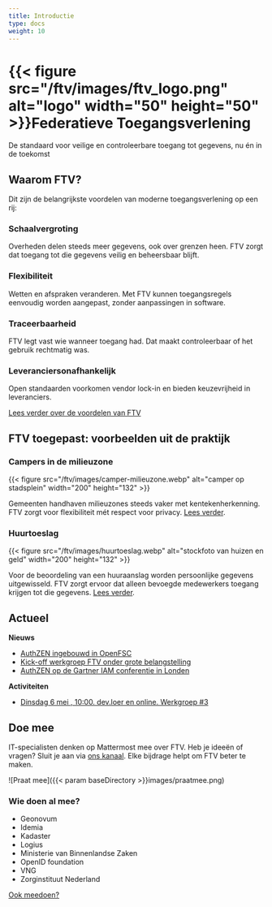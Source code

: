 ```yaml
---
title: Introductie
type: docs
weight: 10
---
```


# {{< figure src="/ftv/images/ftv_logo.png" alt="logo" width="50" height="50" >}}Federatieve Toegangsverlening

De standaard voor veilige en controleerbare toegang tot gegevens, nu én in de toekomst

## Waarom FTV?

Dit zijn de belangrijkste voordelen van moderne toegangsverlening op een rij:

### Schaalvergroting

Overheden delen steeds meer gegevens, ook over grenzen heen. FTV zorgt dat toegang tot die gegevens veilig en beheersbaar blijft.

### Flexibiliteit

Wetten en afspraken veranderen. Met FTV kunnen toegangsregels eenvoudig worden aangepast, zonder aanpassingen in software.

### Traceerbaarheid

FTV legt vast wie wanneer toegang had. Dat maakt controleerbaar of het gebruik rechtmatig was.

### Leveranciersonafhankelijk

Open standaarden voorkomen vendor lock-in en bieden keuzevrijheid in leveranciers.

[Lees verder over de voordelen van FTV](1.waarom_ftv)

## FTV toegepast: voorbeelden uit de praktijk

### Campers in de milieuzone

{{< figure src="/ftv/images/camper-milieuzone.webp" alt="camper op stadsplein" width="200" height="132" >}}

Gemeenten handhaven milieuzones steeds vaker met kentekenherkenning. FTV zorgt voor flexibiliteit mét respect voor privacy.
[Lees verder](2.voorbeeldcasus).

### Huurtoeslag

{{< figure src="/ftv/images/huurtoeslag.webp" alt="stockfoto van huizen en geld" width="200" height="132" >}}

Voor de beoordeling van een huuraanslag worden persoonlijke gegevens uitgewisseld. 
FTV zorgt ervoor dat alleen bevoegde medewerkers toegang krijgen tot die gegevens. [Lees verder](2a.voorbeeldcasus).

## Actueel

**Nieuws**

- [AuthZEN ingebouwd in OpenFSC](docs/5.actueel/nieuws/20250408AuthZENinOpenFSC)
- [Kick-off werkgroep FTV onder grote belangstelling](docs/5.actueel/nieuws/20250408WerkgroepVanStart)
- [AuthZEN op de Gartner IAM conferentie in Londen](https://openid.net/wp-content/uploads/2025/04/AuthZEN-Gartner-IAM-2025-London.pdf)

**Activiteiten**

- [Dinsdag 6 mei , 10:00. dev.loer en online. Werkgroep #3](docs/5.actueel/activiteiten/20250422Werkgroep3)

## Doe mee

IT-specialisten denken op Mattermost mee over FTV. Heb je ideeën of vragen?
Sluit je aan via [ons kanaal](https://digilab.overheid.nl/chat/digilab/channels/federatieve-toegangsverlening). Elke bijdrage helpt om FTV beter te maken.

![Praat mee]({{< param baseDirectory >}}images/praatmee.png)

### Wie doen al mee?

- Geonovum
- Idemia
- Kadaster
- Logius
- Ministerie van Binnenlandse Zaken
- OpenID foundation
- VNG
- Zorginstituut Nederland

[Ook meedoen?](docs/3.meedoen)